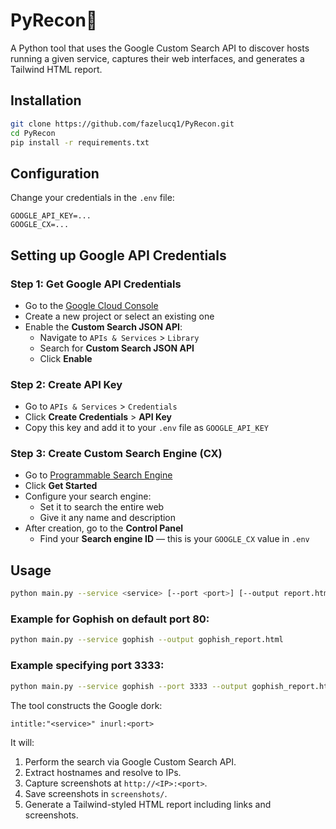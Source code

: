# PyRecon🧭

A Python tool that uses the Google Custom Search API to discover hosts running a given service, captures their web interfaces, and generates a Tailwind HTML report.

## Installation
```bash
git clone https://github.com/fazelucq1/PyRecon.git
cd PyRecon
pip install -r requirements.txt
```

## Configuration
Change your credentials in the `.env` file:
```dotenv
GOOGLE_API_KEY=...
GOOGLE_CX=...
```

## Setting up Google API Credentials

### Step 1: Get Google API Credentials
- Go to the [Google Cloud Console](https://console.cloud.google.com/)
- Create a new project or select an existing one
- Enable the **Custom Search JSON API**:
  - Navigate to `APIs & Services` > `Library`
  - Search for **Custom Search JSON API**
  - Click **Enable**

### Step 2: Create API Key
- Go to `APIs & Services` > `Credentials`
- Click **Create Credentials** > **API Key**
- Copy this key and add it to your `.env` file as `GOOGLE_API_KEY`

### Step 3: Create Custom Search Engine (CX)
- Go to [Programmable Search Engine](https://programmablesearchengine.google.com/)
- Click **Get Started**
- Configure your search engine:
  - Set it to search the entire web
  - Give it any name and description
- After creation, go to the **Control Panel**
  - Find your **Search engine ID** — this is your `GOOGLE_CX` value in `.env`

## Usage
```bash
python main.py --service <service> [--port <port>] [--output report.html]
```

### Example for Gophish on default port 80:
```bash
python main.py --service gophish --output gophish_report.html
```

### Example specifying port 3333:
```bash
python main.py --service gophish --port 3333 --output gophish_report.html
```

The tool constructs the Google dork:
```
intitle:"<service>" inurl:<port>
```

It will:
1. Perform the search via Google Custom Search API.
2. Extract hostnames and resolve to IPs.
3. Capture screenshots at `http://<IP>:<port>`.
4. Save screenshots in `screenshots/`.
5. Generate a Tailwind-styled HTML report including links and screenshots.
